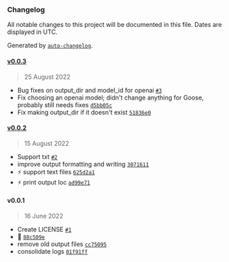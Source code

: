 ### Changelog

All notable changes to this project will be documented in this file. Dates are displayed in UTC.

Generated by [`auto-changelog`](https://github.com/CookPete/auto-changelog).

#### [v0.0.3](https://github.com/pszemraj/lm-api/compare/v0.0.2...v0.0.3)

> 25 August 2022

- Bug fixes on output_dir and model_id for openai [`#3`](https://github.com/pszemraj/lm-api/pull/3)
- Fix choosing an openai model; didn't change anything for Goose, probably still needs fixes [`d5bb05c`](https://github.com/pszemraj/lm-api/commit/d5bb05cf2aedd495afa63b599f8500e8d5734106)
- Fix making output_dir if it doesn't exist [`51836e0`](https://github.com/pszemraj/lm-api/commit/51836e0e0c54c6dfdffb415fffab11ccc1d6a9f2)

#### [v0.0.2](https://github.com/pszemraj/lm-api/compare/v0.0.1...v0.0.2)

> 15 August 2022

- Support txt [`#2`](https://github.com/pszemraj/lm-api/pull/2)
- improve output formatting and writing [`3071611`](https://github.com/pszemraj/lm-api/commit/3071611c677e57690b2d01c758f6e2490e998076)
- :zap: support text files [`625d2a1`](https://github.com/pszemraj/lm-api/commit/625d2a165720f1974d2bfe18449722a934e6e855)
- :zap: print output loc [`ad99e71`](https://github.com/pszemraj/lm-api/commit/ad99e7160e7f45a5c27b522e965595860f45517e)

#### v0.0.1

> 16 June 2022

- Create LICENSE [`#1`](https://github.com/pszemraj/lm-api/pull/1)
- :tada: [`88c509e`](https://github.com/pszemraj/lm-api/commit/88c509e010cfa1462a38ccde6503f4a9d4b9e092)
- remove old output files [`cc75095`](https://github.com/pszemraj/lm-api/commit/cc750954c5569fa45e697d10ef31af8b1cbba521)
- consolidate logs [`01f91ff`](https://github.com/pszemraj/lm-api/commit/01f91ffb5fec09261b5b52a77f0e15c261675f06)
